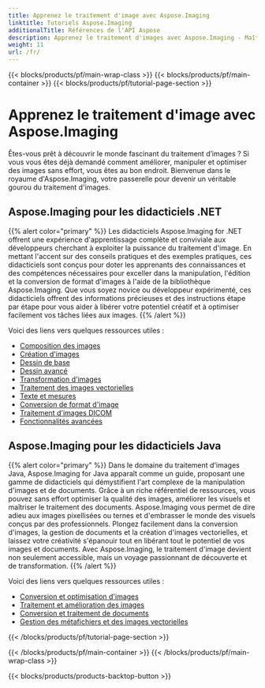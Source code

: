 ```yaml
---
title: Apprenez le traitement d'image avec Aspose.Imaging
linktitle: Tutoriels Aspose.Imaging
additionalTitle: Références de l'API Aspose
description: Apprenez le traitement d'images avec Aspose.Imaging - Maîtrisez l'art de la manipulation et de l'amélioration d'images avec Aspose.Imaging. Plongez dès aujourd’hui dans le monde du traitement d’image avancé.
weight: 11
url: /fr/
---
```


{{< blocks/products/pf/main-wrap-class >}}
{{< blocks/products/pf/main-container >}}
{{< blocks/products/pf/tutorial-page-section >}}

# Apprenez le traitement d'image avec Aspose.Imaging


Êtes-vous prêt à découvrir le monde fascinant du traitement d’images ? Si vous vous êtes déjà demandé comment améliorer, manipuler et optimiser des images sans effort, vous êtes au bon endroit. Bienvenue dans le royaume d'Aspose.Imaging, votre passerelle pour devenir un véritable gourou du traitement d'images.

## Aspose.Imaging pour les didacticiels .NET
{{% alert color="primary" %}}
Les didacticiels Aspose.Imaging for .NET offrent une expérience d'apprentissage complète et conviviale aux développeurs cherchant à exploiter la puissance du traitement d'image. En mettant l'accent sur des conseils pratiques et des exemples pratiques, ces didacticiels sont conçus pour doter les apprenants des connaissances et des compétences nécessaires pour exceller dans la manipulation, l'édition et la conversion de format d'images à l'aide de la bibliothèque Aspose.Imaging. Que vous soyez novice ou développeur expérimenté, ces didacticiels offrent des informations précieuses et des instructions étape par étape pour vous aider à libérer votre potentiel créatif et à optimiser facilement vos tâches liées aux images.
{{% /alert %}}

Voici des liens vers quelques ressources utiles :
 
- [Composition des images](./net/image-composition/)
- [Création d'images](./net/image-creation/)
- [Dessin de base](./net/basic-drawing/)
- [Dessin avancé](./net/advanced-drawing/)
- [Transformation d'images](./net/image-transformation/)
- [Traitement des images vectorielles](./net/vector-image-processing/)
- [Texte et mesures](./net/text-and-measurements/)
- [Conversion de format d'image](./net/image-format-conversion/)
- [Traitement d'images DICOM](./net/dicom-image-processing/)
- [Fonctionnalités avancées](./net/advanced-features/)


## Aspose.Imaging pour les didacticiels Java
{{% alert color="primary" %}}
Dans le domaine du traitement d'images Java, Aspose.Imaging for Java apparaît comme un guide, proposant une gamme de didacticiels qui démystifient l'art complexe de la manipulation d'images et de documents. Grâce à un riche référentiel de ressources, vous pouvez sans effort optimiser la qualité des images, améliorer les visuels et maîtriser le traitement des documents. Aspose.Imaging vous permet de dire adieu aux images pixellisées ou ternes et d'embrasser le monde des visuels conçus par des professionnels. Plongez facilement dans la conversion d'images, la gestion de documents et la création d'images vectorielles, et laissez votre créativité s'épanouir tout en libérant tout le potentiel de vos images et documents. Avec Aspose.Imaging, le traitement d'image devient non seulement accessible, mais un voyage passionnant de découverte et de transformation.
{{% /alert %}}

Voici des liens vers quelques ressources utiles :
 
- [Conversion et optimisation d'images](./java/image-conversion-and-optimization/)
- [Traitement et amélioration des images](./java/image-processing-and-enhancement/)
- [Conversion et traitement de documents](./java/document-conversion-and-processing/)
- [Gestion des métafichiers et des images vectorielles](./java/metafile-and-vector-image-handling/)


{{< /blocks/products/pf/tutorial-page-section >}}

{{< /blocks/products/pf/main-container >}}
{{< /blocks/products/pf/main-wrap-class >}}

{{< blocks/products/products-backtop-button >}}
